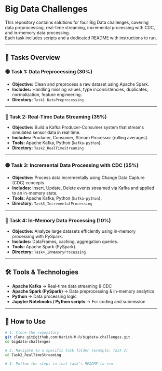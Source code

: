 # Big Data Challenges

This repository contains solutions for four Big Data challenges, covering data preprocessing, real-time streaming, incremental processing with CDC, and in-memory data processing.  
Each task includes scripts and a dedicated README with instructions to run.

---

## 📂 Tasks Overview

### 🟢 Task 1: Data Preprocessing (30%)
- **Objective:** Clean and preprocess a raw dataset using Apache Spark.  
- **Includes:** Handling missing values, type inconsistencies, duplicates, normalization, feature engineering.  
- **Directory:** `Task1_DataPreprocessing`

---

### 🔵 Task 2: Real-Time Data Streaming (35%)
- **Objective:** Build a Kafka Producer-Consumer system that streams simulated sensor data in real time.  
- **Includes:** Producer, Consumer, Stream Processor (rolling averages).  
- **Tools:** Apache Kafka, Python (`kafka-python`).  
- **Directory:** `Task2_RealTimeStreaming`

---

### 🟡 Task 3: Incremental Data Processing with CDC (25%)
- **Objective:** Process data incrementally using Change Data Capture (CDC) concepts.  
- **Includes:** Insert, Update, Delete events streamed via Kafka and applied to an in-memory state.  
- **Tools:** Apache Kafka, Python (`kafka-python`).  
- **Directory:** `Task3_IncrementalProcessing`

---

### 🔴 Task 4: In-Memory Data Processing (10%)
- **Objective:** Analyze large datasets efficiently using in-memory processing with PySpark.  
- **Includes:** DataFrames, caching, aggregation queries.  
- **Tools:** Apache Spark (PySpark).  
- **Directory:** `Task4_InMemoryProcessing`

---

## 🛠️ Tools & Technologies
- **Apache Kafka** → Real-time data streaming & CDC  
- **Apache Spark (PySpark)** → Data preprocessing & in-memory analytics  
- **Python** → Data processing logic  
- **Jupyter Notebooks / Python scripts** → For coding and submission  

---

## 🚀 How to Use

```bash
# 1. Clone the repository
git clone git@github.com:Harish-M-R/bigdata-challenges.git
cd bigdata-challenges

# 2. Navigate to a specific task folder (example: Task 2)
cd Task2_RealTimeStreaming

# 3. Follow the steps in that task’s README to run

